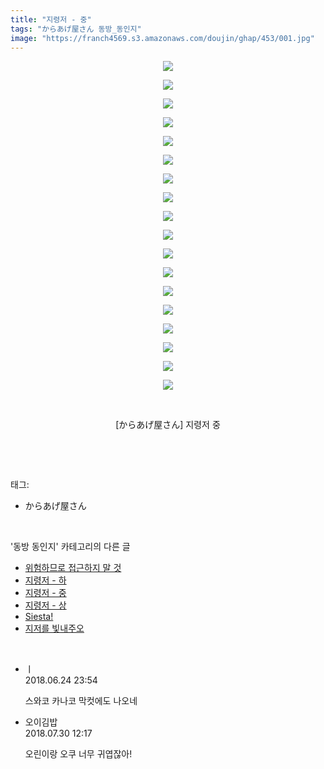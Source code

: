 ```yaml
---
title: "지령저 - 중"
tags: "からあげ屋さん 동방_동인지"
image: "https://franch4569.s3.amazonaws.com/doujin/ghap/453/001.jpg"
---
```

<div class="article">
<p style="text-align: center; clear: none; float: none;"><img src="{{ site.imgserver2 }}/ghap/453/001.jpg"/></p>
<p style="text-align: center; clear: none; float: none;"><img src="{{ site.imgserver2 }}/ghap/453/002.jpg"/></p>
<p style="text-align: center; clear: none; float: none;"><img src="{{ site.imgserver2 }}/ghap/453/003.jpg"/></p>
<p style="text-align: center; clear: none; float: none;"><img src="{{ site.imgserver2 }}/ghap/453/004.jpg"/></p>
<p style="text-align: center; clear: none; float: none;"><img src="{{ site.imgserver2 }}/ghap/453/005.jpg"/></p>
<p style="text-align: center; clear: none; float: none;"><img src="{{ site.imgserver2 }}/ghap/453/006.jpg"/></p>
<p style="text-align: center; clear: none; float: none;"><img src="{{ site.imgserver2 }}/ghap/453/007.jpg"/></p>
<p style="text-align: center; clear: none; float: none;"><img src="{{ site.imgserver2 }}/ghap/453/008.jpg"/></p>
<p style="text-align: center; clear: none; float: none;"><img src="{{ site.imgserver2 }}/ghap/453/009.jpg"/></p>
<p style="text-align: center; clear: none; float: none;"><img src="{{ site.imgserver2 }}/ghap/453/010.jpg"/></p>
<p style="text-align: center; clear: none; float: none;"><img src="{{ site.imgserver2 }}/ghap/453/011.jpg"/></p>
<p style="text-align: center; clear: none; float: none;"><img src="{{ site.imgserver2 }}/ghap/453/012.jpg"/></p>
<p style="text-align: center; clear: none; float: none;"><img src="{{ site.imgserver2 }}/ghap/453/013.jpg"/></p>
<p style="text-align: center; clear: none; float: none;"><img src="{{ site.imgserver2 }}/ghap/453/014.jpg"/></p>
<p style="text-align: center; clear: none; float: none;"><img src="{{ site.imgserver2 }}/ghap/453/015.jpg"/></p>
<p style="text-align: center; clear: none; float: none;"><img src="{{ site.imgserver2 }}/ghap/453/016.jpg"/></p>
<p style="text-align: center; clear: none; float: none;"><img src="{{ site.imgserver2 }}/ghap/453/017.jpg"/></p>
<p style="text-align: center; clear: none; float: none;"><img src="{{ site.imgserver2 }}/ghap/453/018.jpg"/></p>
<p style="text-align: center; clear: none; float: none;"><br/></p>
<p style="text-align: center; clear: none; float: none;">[からあげ屋さん] 지령저 중</p>
<p><br/></p>
</div><br/>
<div class="tagTrail">
<p>태그: </p>
<ul>
<li>からあげ屋さん</li>
</ul>
</div><br/>
<div class="another">
<p>'동방 동인지' 카테고리의 다른 글</p>
<ul>
<li><a href="/ghap_455">위험하므로 접근하지 말 것</a></li>
<li><a href="/ghap_454">지령저 - 하</a></li>
<li><a href="/ghap_453">지령저 - 중</a></li>
<li><a href="/ghap_452">지령저 - 상</a></li>
<li><a href="/ghap_451">Siesta!</a></li>
<li><a href="/ghap_450">지저를 빛내주오</a></li>
</ul>
</div><br/>
<div class="cb_module cb_fluid">
<div class="cb_wrt cb_profile">
<div class="comment">
<ul>
<li class="cb_thumb_off" id="comment15276364">
<div class="cb_comment_area">
<div class="cb_info_area">
<div class="cb_section">
<span class="cb_nick_name">ㅣ</span>
</div>
<div class="cb_section">
<span class="cb_date">2018.06.24 23:54 </span>
</div>
</div>
<div class="cb_dsc_comment">
<p class="cb_dsc">
											스와코 카나코 막컷에도 나오네
										</p>
</div>
</div></li>
<li class="cb_thumb_off" id="comment15296853">
<div class="cb_comment_area">
<div class="cb_info_area">
<div class="cb_section">
<span class="cb_nick_name">오이김밥</span>
</div>
<div class="cb_section">
<span class="cb_date">2018.07.30 12:17 </span>
</div>
</div>
<div class="cb_dsc_comment">
<p class="cb_dsc">
											오린이랑 오쿠 너무 귀엽잖아!
										</p>
</div>
</div></li>
</ul>
</div>
</div><!-- commentList close -->
</div><br/>
